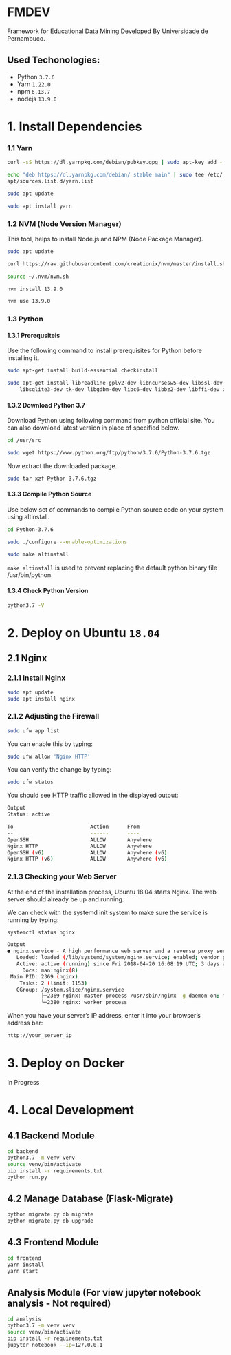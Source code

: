 # FMDEV

Framework for Educational Data Mining Developed By Universidade de Pernambuco.

## Used Techonologies:

* Python `3.7.6`
* Yarn `1.22.0`
* npm `6.13.7`
* nodejs `13.9.0`

# 1. Install Dependencies

### 1.1 Yarn

```sh 
curl -sS https://dl.yarnpkg.com/debian/pubkey.gpg | sudo apt-key add -

echo "deb https://dl.yarnpkg.com/debian/ stable main" | sudo tee /etc/
apt/sources.list.d/yarn.list

sudo apt update

sudo apt install yarn
```

### 1.2 NVM (Node Version Manager)

This tool, helps to install Node.js and NPM (Node Package Manager).

```sh
sudo apt update

curl https://raw.githubusercontent.com/creationix/nvm/master/install.sh | sh

source ~/.nvm/nvm.sh

nvm install 13.9.0

nvm use 13.9.0
```

### 1.3 Python

#### 1.3.1 Prerequsiteis 

Use the following command to install prerequisites for Python before installing it.

```sh
sudo apt-get install build-essential checkinstall

sudo apt-get install libreadline-gplv2-dev libncursesw5-dev libssl-dev \
    libsqlite3-dev tk-dev libgdbm-dev libc6-dev libbz2-dev libffi-dev zlib1g-dev
```

#### 1.3.2 Download Python 3.7 

Download Python using following command from python official site. You can also download latest version in place of specified below.

```sh
cd /usr/src

sudo wget https://www.python.org/ftp/python/3.7.6/Python-3.7.6.tgz
```

Now extract the downloaded package.

```sh
sudo tar xzf Python-3.7.6.tgz
```

#### 1.3.3 Compile Python Source

Use below set of commands to compile Python source code on your system using altinstall.

```sh
cd Python-3.7.6

sudo ./configure --enable-optimizations

sudo make altinstall
```

`make altinstall` is used to prevent replacing the default python binary file /usr/bin/python.

#### 1.3.4 Check Python Version

```sh
python3.7 -V
```

# 2. Deploy on Ubuntu `18.04`

## 2.1 Nginx

### 2.1.1 Install Nginx

```sh
sudo apt update
sudo apt install nginx
```
### 2.1.2 Adjusting the Firewall

```sh
sudo ufw app list
```

You can enable this by typing:

```sh
sudo ufw allow 'Nginx HTTP'
```

You can verify the change by typing:

```sh
sudo ufw status
```

You should see HTTP traffic allowed in the displayed output:

```sh
Output
Status: active

To                         Action      From
--                         ------      ----
OpenSSH                    ALLOW       Anywhere                  
Nginx HTTP                 ALLOW       Anywhere                  
OpenSSH (v6)               ALLOW       Anywhere (v6)             
Nginx HTTP (v6)            ALLOW       Anywhere (v6)
```

### 2.1.3 Checking your Web Server

At the end of the installation process, Ubuntu 18.04 starts Nginx. The web server should already be up and running.

We can check with the systemd init system to make sure the service is running by typing:

```sh
systemctl status nginx
```

```sh
Output
● nginx.service - A high performance web server and a reverse proxy server
   Loaded: loaded (/lib/systemd/system/nginx.service; enabled; vendor preset: enabled)
   Active: active (running) since Fri 2018-04-20 16:08:19 UTC; 3 days ago
     Docs: man:nginx(8)
 Main PID: 2369 (nginx)
    Tasks: 2 (limit: 1153)
   CGroup: /system.slice/nginx.service
           ├─2369 nginx: master process /usr/sbin/nginx -g daemon on; master_process on;
           └─2380 nginx: worker process
```

When you have your server’s IP address, enter it into your browser’s address bar:

```sh
http://your_server_ip
```

# 3. Deploy on Docker

In Progress

# 4. Local Development

## 4.1 Backend Module

```sh
cd backend
python3.7 -m venv venv
source venv/bin/activate
pip install -r requirements.txt
python run.py
```

## 4.2 Manage Database (Flask-Migrate)

```sh
python migrate.py db migrate
python migrate.py db upgrade
```

## 4.3 Frontend Module

```sh
cd frontend
yarn install
yarn start
```

## Analysis Module (For view jupyter notebook analysis - Not required)

```sh
cd analysis
python3.7 -m venv venv
source venv/bin/activate
pip install -r requirements.txt
jupyter notebook --ip=127.0.0.1
```